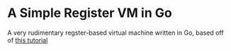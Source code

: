 # A Simple Register VM in Go

A very rudimentary regster-based virtual machine written in Go, based off of [this tutorial](http://en.wikibooks.org/wiki/Creating_a_Virtual_Machine/Register_VM_in_C)
